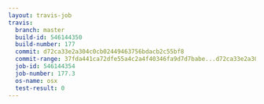 ```yaml
---
layout: travis-job
travis:
  branch: master
  build-id: 546144350
  build-number: 177
  commit: d72ca33e2a304c0cb02449463756bdacb2c55bf8
  commit-range: 37fda441ca72dfe55a4c2a4f40346fa9d7d7babe...d72ca33e2a304c0cb02449463756bdacb2c55bf8
  job-id: 546144354
  job-number: 177.3
  os-name: osx
  test-result: 0
---
```

